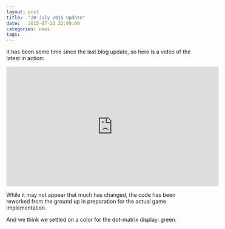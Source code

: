 ```yaml
---
layout: post
title:  "20 July 2015 Update"
date:   2015-07-22 22:00:00
categories: news
tags:
---
```


It has been some time since the last blog update, so here is a video of the
latest in action:

<iframe width="560" height="315" src="https://youtu.be/sXrMR3jrUIM" frameborder="0" allowfullscreen></iframe>

While it may not appear that much has changed, the code has been reworked
from the ground up in preparation for the actual game implementation.

And we think we settled on a color for the dot-matrix display: green.

